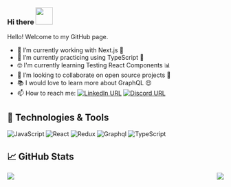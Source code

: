 ### Hi there <img src="https://media.giphy.com/media/KGMzZvWa5su2O5LCVR/source.gif" width="40" height="40" />

Hello! Welcome to my GitHub page.


- 🔭 I’m currently working with Next.js 🚀
- 🌱 I’m currently practicing using TypeScript 💪
- 🤓 I'm currently learning Testing React Components 📊
- 👯 I’m looking to collaborate on open source projects 🤗
- 📚 I would love to learn more about GraphQL 😍
- 📫 How to reach me:   <a href="https://www.linkedin.com/in/andrea-m-0b40051bb/">![LinkedIn URL](https://img.shields.io/twitter/url?label=LinkedIn&logo=LinkedIn&style=social&url=https%3A%2F%2Fwww.linkedin.com%2Fin%2Fandrea-m-0b40051bb%2F)</a>   <a href="https://discord.com/channels/@me">![Discord URL](https://img.shields.io/twitter/url?label=Discord&logo=Discord&style=social&url=https%3A%2F%2Fdiscord.com)</a>

## 🔧 Technologies & Tools
![JavaScript](https://img.shields.io/badge/Code-JavaScript-informational?style=flat&logo=javascript&logoColor=yellow&color=2bbc8a)
![React](https://img.shields.io/badge/Code-React-informational?style=flat&logo=react&logoColor=blue&color=2bbc8a)
![Redux](https://img.shields.io/badge/Code-Redux-informational?style=flat&logo=redux&logoColor=violet&color=2bbc8a)
![Graphql](https://img.shields.io/badge/Code-Graphql-informational?style=flat&logo=graphql&logoColor=e535ab&color=2bbc8a)
![TypeScript](https://img.shields.io/badge/Code-TypeScript-informational?style=flat&logo=typescript&logoColor=blue&color=2bbc8a)


## &#x1f4c8; GitHub Stats

<img align="left" src="https://github-readme-stats.vercel.app/api/top-langs/?username=andrmaz&theme=dracula" />
<img align="right" src="https://github-readme-stats.vercel.app/api/?username=andrmaz&theme=dracula" />


